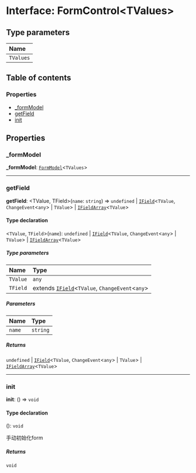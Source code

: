 # Interface: FormControl\<TValues>

## Type parameters

| Name |
| :------ |
| `TValues` |

## Table of contents

### Properties

* [\_formModel](/auto-docs/form/interfaces/FormControl.md#_formmodel)
* [getField](/auto-docs/form/interfaces/FormControl.md#getfield)
* [init](/auto-docs/form/interfaces/FormControl.md#init)

## Properties

### \_formModel

**\_formModel**: [`FormModel`](/auto-docs/form/classes/FormModel.md)<`TValues`>

***

### getField

**getField**: \<TValue, TField>(`name`: `string`) => `undefined` | [`IField`](/auto-docs/form/interfaces/IField.md)<`TValue`, `ChangeEvent`<`any`> | `TValue`> | [`IFieldArray`](/auto-docs/form/interfaces/IFieldArray.md)<`TValue`>

#### Type declaration

<`TValue`, `TField`>(`name`): `undefined` | [`IField`](/auto-docs/form/interfaces/IField.md)<`TValue`, `ChangeEvent`<`any`> | `TValue`> | [`IFieldArray`](/auto-docs/form/interfaces/IFieldArray.md)<`TValue`>

##### Type parameters

| Name | Type |
| :------ | :------ |
| `TValue` | `any` |
| `TField` | extends [`IField`](/auto-docs/form/interfaces/IField.md)<`TValue`, `ChangeEvent`<`any`> | `TValue`> | [`IFieldArray`](/auto-docs/form/interfaces/IFieldArray.md)<`TValue`> = [`IField`](/auto-docs/form/interfaces/IField.md)<`TValue`, `ChangeEvent`<`any`> | `TValue`> |

##### Parameters

| Name | Type |
| :------ | :------ |
| `name` | `string` |

##### Returns

`undefined` | [`IField`](/auto-docs/form/interfaces/IField.md)<`TValue`, `ChangeEvent`<`any`> | `TValue`> | [`IFieldArray`](/auto-docs/form/interfaces/IFieldArray.md)<`TValue`>

***

### init

**init**: () => `void`

#### Type declaration

(): `void`

手动初始化form

##### Returns

`void`
